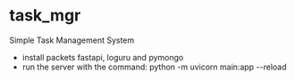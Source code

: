 # task_mgr
Simple Task Management System

- install packets fastapi, loguru and pymongo
- run the server with the command:  python -m uvicorn main:app --reload
